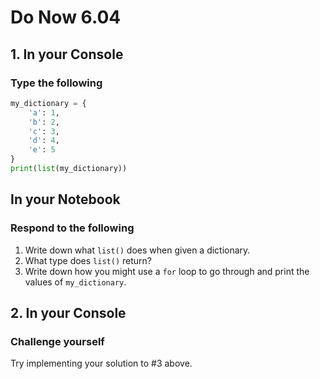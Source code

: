 # Do Now 6.04

## 1. In your Console

### Type the following

```python
my_dictionary = {
    'a': 1,
    'b': 2,
    'c': 3,
    'd': 4,
    'e': 5
}
print(list(my_dictionary))
```

## In your Notebook

### Respond to the following

1. Write down what `list()` does when given a dictionary.
2. What type does `list()` return?
3. Write down how you might use a `for` loop to go through and print the values of `my_dictionary`.

## 2. In your Console

### Challenge yourself

Try implementing your solution to #3 above.
